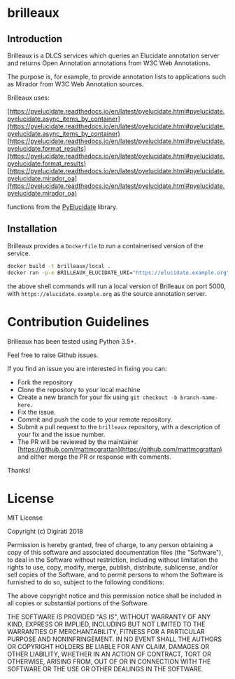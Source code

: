 # brilleaux

## Introduction

Brilleaux is a DLCS services which queries an Elucidate annotation server
and returns Open Annotation annotations from W3C Web Annotations.

The purpose is, for example, to provide annotation lists to applications such as Mirador
from W3C Web Annotation sources.

Brilleaux uses:

[https://pyelucidate.readthedocs.io/en/latest/pyelucidate.html#pyelucidate.pyelucidate.async_items_by_container](https://pyelucidate.readthedocs.io/en/latest/pyelucidate.html#pyelucidate.pyelucidate.async_items_by_container)
[https://pyelucidate.readthedocs.io/en/latest/pyelucidate.html#pyelucidate.pyelucidate.format_results](https://pyelucidate.readthedocs.io/en/latest/pyelucidate.html#pyelucidate.pyelucidate.format_results)
[https://pyelucidate.readthedocs.io/en/latest/pyelucidate.html#pyelucidate.pyelucidate.mirador_oa](https://pyelucidate.readthedocs.io/en/latest/pyelucidate.html#pyelucidate.pyelucidate.mirador_oa)

functions from the [PyElucidate](https://pyelucidate.readthedocs.io/en/latest/index.html) library.

## Installation

Brilleaux provides a `Dockerfile` to run a containerised version of the service.


```bash
docker build -t brilleaux/local .
docker run -p-e BRILLEAUX_ELUCIDATE_URI="https://elucidate.example.org"  5000:5000  brilleaux/local:latest
```

the above shell commands will run a local version of Brilleaux on port 5000, with
`https://elucidate.example.org` as the source annotation server.

# Contribution Guidelines

Brilleaux has been tested using Python 3.5+. 

Feel free to raise Github issues. 

If you find an issue you are interested in fixing you can:


* Fork the repository
* Clone the repository to your local machine
* Create a new branch for your fix using `git checkout -b branch-name-here`.
* Fix the issue.
* Commit and push the code to your remote repository.
* Submit a pull request to the `brilleaux` repository, with a description of your fix and the issue number.
* The PR will be reviewed by the maintainer [https://github.com/mattmcgrattan](https://github.com/mattmcgrattan) and either merge the PR or response with comments.

Thanks!
# License

MIT License

Copyright (c) Digirati 2018

Permission is hereby granted, free of charge, to any person obtaining a copy
of this software and associated documentation files (the "Software"), to deal
in the Software without restriction, including without limitation the rights
to use, copy, modify, merge, publish, distribute, sublicense, and/or sell
copies of the Software, and to permit persons to whom the Software is
furnished to do so, subject to the following conditions:

The above copyright notice and this permission notice shall be included in all
copies or substantial portions of the Software.

THE SOFTWARE IS PROVIDED "AS IS", WITHOUT WARRANTY OF ANY KIND, EXPRESS OR
IMPLIED, INCLUDING BUT NOT LIMITED TO THE WARRANTIES OF MERCHANTABILITY,
FITNESS FOR A PARTICULAR PURPOSE AND NONINFRINGEMENT. IN NO EVENT SHALL THE
AUTHORS OR COPYRIGHT HOLDERS BE LIABLE FOR ANY CLAIM, DAMAGES OR OTHER
LIABILITY, WHETHER IN AN ACTION OF CONTRACT, TORT OR OTHERWISE, ARISING FROM,
OUT OF OR IN CONNECTION WITH THE SOFTWARE OR THE USE OR OTHER DEALINGS IN THE
SOFTWARE.